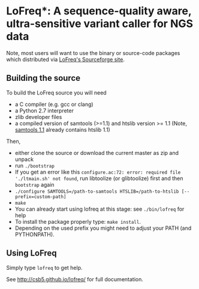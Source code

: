 # LoFreq*: A sequence-quality aware, ultra-sensitive variant caller for NGS data

Note, most users will want to use the binary or source-code packages which distributed via [LoFreq's
Sourceforge site](https://sourceforge.net/projects/lofreq/files/).


## Building the source

To build the LoFreq source you will need

- a C compiler (e.g. gcc or clang)
- a Python 2.7 interpreter
- zlib developer files
- a compiled version of samtools (>=1.1) and htslib version >= 1.1
  (Note, [samtools 1.1](http://sourceforge.net/projects/samtools/files/samtools/1.1/samtools-1.1.tar.bz2/download)
  already contains htslib 1.1)

Then, 

- either clone the source or download the current master as zip and unpack
- run `./bootstrap`
- If you get an error like this `configure.ac:72: error: required file './ltmain.sh' not found`,  run libtoolize (or glibtoolize) first and then `bootstrap` again
- `./configure SAMTOOLS=/path-to-samtools HTSLIB=/path-to-htslib [--prefix=custom-path]`
- `make`
- You can already start using lofreq at this stage: see `./bin/lofreq` for help
- To install the package properly type: `make install`.
- Depending on the used prefix you might need to adjust your PATH (and PYTHONPATH).


## Using LoFreq

Simply type `lofreq` to get help.

See http://csb5.github.io/lofreq/ for full documentation.



